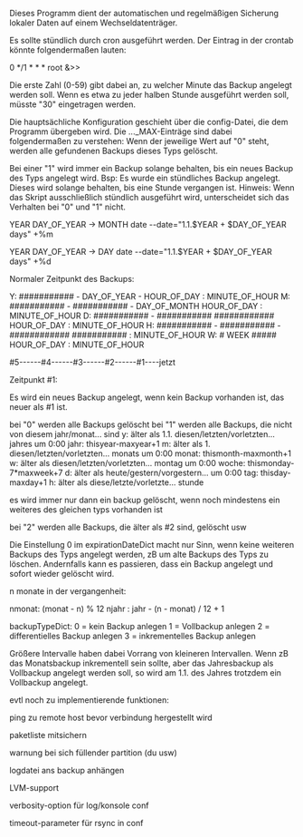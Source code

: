 Dieses Programm dient der automatischen und regelmäßigen Sicherung lokaler Daten auf einem Wechseldatenträger.

Es sollte stündlich durch cron ausgeführt werden. Der Eintrag in der crontab könnte folgendermaßen lauten:

0 */1 * * * root <Pfad zum Skript> <Pfad zur config-Datei> &>><Logdatei>

Die erste Zahl (0-59) gibt dabei an, zu welcher Minute das Backup angelegt werden soll. Wenn es etwa zu jeder halben Stunde ausgeführt werden soll,
müsste "30" eingetragen werden.

Die hauptsächliche Konfiguration geschieht über die config-Datei, die dem Programm übergeben wird.
Die ..._MAX-Einträge sind dabei folgendermaßen zu verstehen:
Wenn der jeweilige Wert auf "0" steht, werden alle gefundenen Backups dieses Typs gelöscht.

Bei einer "1" wird immer ein Backup solange behalten, bis ein neues Backup des Typs angelegt wird.
Bsp: Es wurde ein stündliches Backup angelegt. Dieses wird solange behalten, bis eine Stunde vergangen ist.
Hinweis: Wenn das Skript ausschließlich stündlich ausgeführt wird, unterscheidet sich das Verhalten bei "0" und "1" nicht.

YEAR DAY_OF_YEAR -> MONTH
date --date="1.1.$YEAR + $DAY_OF_YEAR days" +%m

YEAR DAY_OF_YEAR -> DAY
date --date="1.1.$YEAR + $DAY_OF_YEAR days" +%d

Normaler Zeitpunkt des Backups:

Y:  ########### -   DAY_OF_YEAR -           HOUR_OF_DAY :   MINUTE_OF_HOUR
M:  ########### -   ########### -   DAY_OF_MONTH    HOUR_OF_DAY :   MINUTE_OF_HOUR
D:  ########### -   ########### ############    HOUR_OF_DAY :   MINUTE_OF_HOUR
H:  ########### -   ########### -   ############    ########### :   MINUTE_OF_HOUR
W:                  # WEEK #####    HOUR_OF_DAY :   MINUTE_OF_HOUR

#5------#4------#3------#2------#1----jetzt

Zeitpunkt #1:

Es wird ein neues Backup angelegt, wenn kein Backup vorhanden ist, das neuer als #1 ist.

bei "0" werden alle Backups gelöscht
bei "1" werden alle Backups, die nicht von diesem jahr/monat... sind
y: älter als 1.1. diesen/letzten/vorletzten... jahres um 0:00
jahr: thisyear-maxyear+1
m: älter als 1. diesen/letzten/vorletzten... monats um 0:00
monat: thismonth-maxmonth+1
w: älter als diesen/letzten/vorletzten... montag um 0:00
woche: thismonday-7*maxweek+7
d: älter als heute/gestern/vorgestern... um 0:00
tag: thisday-maxday+1
h: älter als diese/letzte/vorletzte... stunde

es wird immer nur dann ein backup gelöscht, wenn noch mindestens ein weiteres des gleichen typs vorhanden ist

bei "2" werden alle Backups, die älter als #2 sind, gelöscht usw

Die Einstellung 0 im expirationDateDict macht nur Sinn, wenn keine weiteren Backups des Typs angelegt werden, zB um alte Backups des Typs
zu löschen. Andernfalls kann es passieren, dass ein Backup angelegt und sofort wieder gelöscht wird.

n monate in der vergangenheit:


nmonat: (monat - n) % 12
njahr : jahr - (n - monat) / 12 + 1

backupTypeDict:
0 = kein Backup anlegen
1 = Vollbackup anlegen
2 = differentielles Backup anlegen
3 = inkrementelles Backup anlegen

Größere Intervalle haben dabei Vorrang von kleineren Intervallen.
Wenn zB das Monatsbackup inkrementell sein sollte, aber das Jahresbackup als Vollbackup angelegt werden soll, so wird am 1.1. des Jahres
trotzdem ein Vollbackup angelegt.



evtl noch zu implementierende funktionen:

ping zu remote host bevor verbindung hergestellt wird

paketliste mitsichern

warnung bei sich füllender partition (du usw)

logdatei ans backup anhängen

LVM-support

verbosity-option für log/konsole conf

timeout-parameter für rsync in conf




































